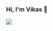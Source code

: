 ### Hi, I'm Vikas 👋
<img src="https://www.google.com/url?sa=i&url=https%3A%2F%2Fwww.pinterest.com%2Fpin%2F214132157256303895%2F&psig=AOvVaw0kwWb4MtNTVSBDv7XPO8Ql&ust=1594715774082000&source=images&cd=vfe&ved=0CAIQjRxqFwoTCJCPl63pyeoCFQAAAAAdAAAAABAD"/>
